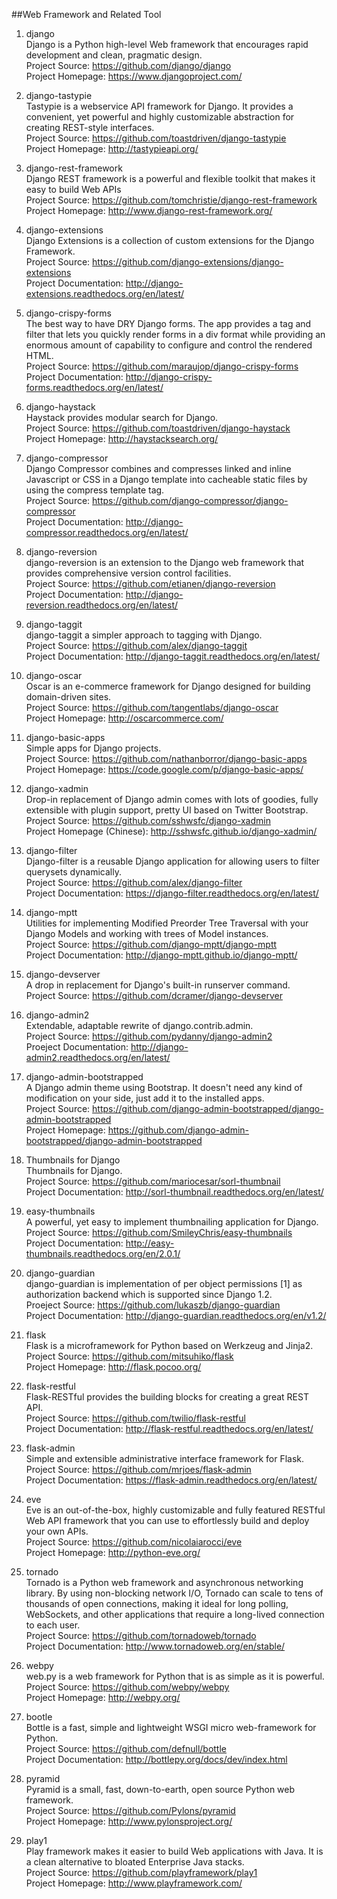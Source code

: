 ##Web Framework and Related Tool

1. django  
Django is a Python high-level Web framework that encourages rapid development and clean, pragmatic design.  
Project Source: https://github.com/django/django  
Project Homepage: https://www.djangoproject.com/ 

1. django-tastypie  
Tastypie is a webservice API framework for Django. It provides a convenient, yet powerful and highly customizable abstraction for creating REST-style interfaces.  
Project Source: https://github.com/toastdriven/django-tastypie  
Project Homepage: http://tastypieapi.org/

1. django-rest-framework  
Django REST framework is a powerful and flexible toolkit that makes it easy to build Web APIs  
Project Source: https://github.com/tomchristie/django-rest-framework  
Project Homepage: http://www.django-rest-framework.org/

1. django-extensions  
Django Extensions is a collection of custom extensions for the Django Framework.  
Project Source: https://github.com/django-extensions/django-extensions  
Project Documentation: http://django-extensions.readthedocs.org/en/latest/

1. django-crispy-forms  
The best way to have DRY Django forms. The app provides a tag and filter that lets you quickly render forms in a div format 
while providing an enormous amount of capability to configure and control the rendered HTML.  
Project Source: https://github.com/maraujop/django-crispy-forms  
Project Documentation: http://django-crispy-forms.readthedocs.org/en/latest/ 

1. django-haystack  
Haystack provides modular search for Django.  
Project Source: https://github.com/toastdriven/django-haystack   
Project Homepage: http://haystacksearch.org/  
 
1. django-compressor  
Django Compressor combines and compresses linked and inline Javascript or CSS in a Django template into cacheable static files by using the compress template tag.  
Project Source: https://github.com/django-compressor/django-compressor   
Project Documentation: http://django-compressor.readthedocs.org/en/latest/

1. django-reversion  
django-reversion is an extension to the Django web framework that provides comprehensive version control facilities.  
Project Source: https://github.com/etianen/django-reversion  
Project Documentation: http://django-reversion.readthedocs.org/en/latest/

1. django-taggit  
django-taggit a simpler approach to tagging with Django.  
Project Source: https://github.com/alex/django-taggit  
Project Documentation: http://django-taggit.readthedocs.org/en/latest/  

1. django-oscar  
Oscar is an e-commerce framework for Django designed for building domain-driven sites.   
Project Source: https://github.com/tangentlabs/django-oscar  
Project Homepage: http://oscarcommerce.com/  

1. django-basic-apps  
Simple apps for Django projects.  
Project Source: https://github.com/nathanborror/django-basic-apps   
Project Homepage: https://code.google.com/p/django-basic-apps/  
 
1. django-xadmin  
Drop-in replacement of Django admin comes with lots of goodies, fully extensible with plugin support, pretty UI based on Twitter Bootstrap.  
Project Source:  https://github.com/sshwsfc/django-xadmin   
Project Homepage (Chinese): http://sshwsfc.github.io/django-xadmin/

1. django-filter  
Django-filter is a reusable Django application for allowing users to filter querysets dynamically.  
Project Source: https://github.com/alex/django-filter  
Project Documentation: https://django-filter.readthedocs.org/en/latest/  

1. django-mptt  
Utilities for implementing Modified Preorder Tree Traversal with your Django Models and working with trees of Model instances.  
Project Source: https://github.com/django-mptt/django-mptt  
Project Documentation: http://django-mptt.github.io/django-mptt/  

1. django-devserver  
A drop in replacement for Django's built-in runserver command.   
Project Source: https://github.com/dcramer/django-devserver  

1. django-admin2  
Extendable, adaptable rewrite of django.contrib.admin.   
Project Source: https://github.com/pydanny/django-admin2    
Proeject Documentation: http://django-admin2.readthedocs.org/en/latest/ 

1. django-admin-bootstrapped  
A Django admin theme using Bootstrap. It doesn't need any kind of modification on your side, just add it to the installed apps.  
Project Source: https://github.com/django-admin-bootstrapped/django-admin-bootstrapped  
Project Homepage: https://github.com/django-admin-bootstrapped/django-admin-bootstrapped  

1. Thumbnails for Django  
Thumbnails for Django.  
Project Source: https://github.com/mariocesar/sorl-thumbnail  
Project Documentation: http://sorl-thumbnail.readthedocs.org/en/latest/

1. easy-thumbnails  
A powerful, yet easy to implement thumbnailing application for Django.  
Project Source: https://github.com/SmileyChris/easy-thumbnails   
Project Documentation: http://easy-thumbnails.readthedocs.org/en/2.0.1/  

1. django-guardian  
django-guardian is implementation of per object permissions [1] as authorization backend which is supported since Django 1.2.  
Proeject Source: https://github.com/lukaszb/django-guardian  
Project Documentation: http://django-guardian.readthedocs.org/en/v1.2/  
     
1. flask  
Flask is a microframework for Python based on Werkzeug and Jinja2.  
Project Source: https://github.com/mitsuhiko/flask  
Project Homepage: http://flask.pocoo.org/  

1. flask-restful  
Flask-RESTful provides the building blocks for creating a great REST API.  
Project Source: https://github.com/twilio/flask-restful  
Project Documentation: http://flask-restful.readthedocs.org/en/latest/  

1. flask-admin   
Simple and extensible administrative interface framework for Flask.  
Project Source: https://github.com/mrjoes/flask-admin   
Project Documentation: https://flask-admin.readthedocs.org/en/latest/

1. eve  
Eve is an out-of-the-box, highly customizable and fully featured RESTful Web API framework that you can use to effortlessly build and deploy your own APIs.  
Project Source: https://github.com/nicolaiarocci/eve  
Project Homepage: http://python-eve.org/   
 
1. tornado  
Tornado is a Python web framework and asynchronous networking library. By using non-blocking network I/O, Tornado can scale to tens of thousands of open connections, making it ideal for long polling, WebSockets, and other applications that require a long-lived connection to each user.  
Project Source: https://github.com/tornadoweb/tornado  
Project Documentation: http://www.tornadoweb.org/en/stable/  

1. webpy  
web.py is a web framework for Python that is as simple as it is powerful.  
Project Source: https://github.com/webpy/webpy  
Project Homepage: http://webpy.org/

1. bootle  
Bottle is a fast, simple and lightweight WSGI micro web-framework for Python.  
Project Source: https://github.com/defnull/bottle  
Project Documentation: http://bottlepy.org/docs/dev/index.html 

1. pyramid  
Pyramid is a small, fast, down-to-earth, open source Python web framework.  
Project Source: https://github.com/Pylons/pyramid  
Project Homepage: http://www.pylonsproject.org/  

1. play1  
Play framework makes it easier to build Web applications with Java. It is a clean alternative to bloated Enterprise Java stacks.  
Project Source: https://github.com/playframework/play1  
Project Homepage: http://www.playframework.com/ 
